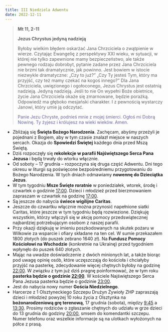 ```yaml
---
title: III Niedziela Adwentu
date: 2022-12-11
---
```


> **Mt 11, 2-11**
>
> **Jezus Chrystus jedyną nadzieją**
>
> Byłoby wielkim błędem oskarżać Jana Chrzciciela o zwątpienie w wierze. Czytając Ewangelię z perspektywy XXI wieku, w sytuacji, w której nie tylko zapewnione mamy bezpieczeństwo, ale także pewnego rodzaju dobrobyt, pytanie zadane przez Jana Chrzciciela nie brzmi tak dramatycznie, jak powinno. Jest bowiem w istocie niezwykle dramatyczne: „Czy to już?” „Czy Ty jesteś Tym, który ma przyjść, czy też mamy czekać na kogoś innego?” Dla Jana Chrzciciela, uwięzionego i ogołoconego, Jezus Chrystus jest ostatnią nadzieją. Jedyną nadzieją. Jeśli to nie On wypełni Boże obietnice, życie Jana Chrzciciela okaże się zmarnowane, będzie porażką. Odpowiedź ma głęboko mesjański charakter. I z pewnością wystarczy Janowi, który umie ją odczytać.
>
> <span style="color: #666699;"> Panie Jezu Chryste, podnieś mnie z mojej śmierci. Ogłoś mi Dobrą Nowinę. Ty żyjesz i królujesz na wieki wieków. Amen.
> &nbsp;

- Zbliżają się **Święta Bożego Narodzenia**. Zachęcam, abyśmy przeżyli je pojednani z Bogiem, aby w tym czasie znalazł miejsce w naszych sercach. Okazja do **Spowiedzi Świętej** każdego dnia przed Mszą Świętą.
- Dziś rozpoczęły się **rekolekcje w parafii Najświętszego Serca Pana Jezusa** i będą trwały do wtorku włącznie.
- Od soboty – 17 grudnia – rozpoczyna się druga część Adwentu. Dni tego okresu w liturgii są poświęcone bezpośredniemu przygotowaniu do Bożego Narodzenia. W tych dniach odmawiamy **nowennę do Dzieciątka Jezus**.
- W tym tygodniu **Msze Święte roratnie** w poniedziałek, wtorek, środę i czwartek o godzinie <u>17:00</u>. Dzieci i młodzież przed bierzmowaniem zapraszam w czwartek na godzinę <u>17:00</u>.
- Są jeszcze do nabycia **świece wigilijne Caritas**.
- Jeszcze do czwartku włącznie można przynosić napełnione siatki Caritas, które jeszcze w tym tygodniu będą rozwiezione. Dziękuję wszystkim, którzy włączyli się w akcję pomocy przedswiątecznej najbardziej potrzebującym osobom z naszej parafii.
- Przy okazji dziękuję w imieniu poszkodowanych na skutek pożaru w Wilkowie za wsparcie i ofiary składane na ten cel. W sumie przekazałem 1800 złotych (do puszek zebrano 1640 zł). Na **Fundusz Pomocy Kościołowi na Wschodzie** (konkretnie na Ukrainę) przed tygodniem wpłynęło do puszek 640 złotych.
- Mając na uwadze doświadczenie z dwóch minionych lat, a także biorąc pod uwagę opinię osób, które uczęszczają do kościoła i chciałyby przyjść na pasterkę, zdecydowanie więcej chętnych byłoby na godzinę <u>22:00</u>. W związku z tym już dziś pragnę poinformować, że w tym roku **pasterka będzie o godzinie <u>22:00</u>**. W kościele Najświętszego Serca Pana Jezusa pasterka będzie o godzinie <u>23:00</u>.
- Jest do nabycia nowy numer **Gościa Niedzielnego**.
- Harcerze z 1 Olsztyneckiego Szczepu Drużyn Żywioły ZHP zapraszają dzieci i młodzież powyżej 10 roku życia z Olsztynka na **bożonarodzeniową grę terenową**, 17 grudnia (sobota), między <u>9:45</u> a <u>13:30</u>. Prosimy rodziców o zgłaszanie chętnych do udziału w grze dzieci do 13 grudnia do godziny <u>20:00</u>, smsem do komendantki szczepu. Numer telefonu oraz wszelkie informacje są na ulotkach wyłożonych na półce z prasą.

